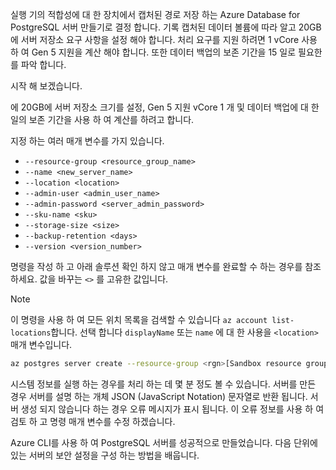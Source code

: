 실행 기의 적합성에 대 한 장치에서 캡처된 경로 저장 하는 Azure Database for PostgreSQL 서버 만들기로 결정 합니다. 기록 캡처된 데이터 볼륨에 따라 알고 20GB에 서버 저장소 요구 사항을 설정 해야 합니다. 처리 요구를 지원 하려면 1 vCore 사용 하 여 Gen 5 지원을 계산 해야 합니다. 또한 데이터 백업의 보존 기간을 15 일로 필요한를 파악 합니다.

시작 해 보겠습니다.

에 20GB에 서버 저장소 크기를 설정, Gen 5 지원 vCore 1 개 및 데이터 백업에 대 한 일의 보존 기간을 사용 하 여 계산를 하려고 합니다.

지정 하는 여러 매개 변수를 가지 있습니다.

- `--resource-group <resource_group_name>`
- `--name <new_server_name>`
- `--location <location>`
- `--admin-user <admin_user_name>`
- `--admin-password <server_admin_password>`
- `--sku-name <sku>`
- `--storage-size <size>`
- `--backup-retention <days>`
- `--version <version_number>`

명령을 작성 하 고 아래 솔루션 확인 하지 않고 매개 변수를 완료할 수 하는 경우를 참조 하세요. 값을 바꾸는 `<>` 를 고유한 값입니다.

> [!NOTE]
> 이 명령을 사용 하 여 모든 위치 목록을 검색할 수 있습니다 `az account list-locations`합니다. 선택 합니다 `displayName` 또는 `name` 에 대 한 사용을 `<location>` 매개 변수입니다.

```bash
az postgres server create --resource-group <rgn>[Sandbox resource group name]</rgn> --name <unique_server_name>  --location "UK West" --admin-user <server_admin_login_id> --admin-password <server_admin_password> --sku-name B_Gen5_1 --storage-size 20480 --backup-retention 15 --version 10
```

시스템 정보를 실행 하는 경우를 처리 하는 데 몇 분 정도 볼 수 있습니다. 서버를 만든 경우 서버를 설명 하는 개체 JSON (JavaScript Notation) 문자열로 반환 됩니다. 서버 생성 되지 않습니다 하는 경우 오류 메시지가 표시 됩니다. 이 오류 정보를 사용 하 여 검토 하 고 명령 매개 변수를 수정 하겠습니다.

Azure CLI를 사용 하 여 PostgreSQL 서버를 성공적으로 만들었습니다. 다음 단위에 있는 서버의 보안 설정을 구성 하는 방법을 배웁니다.
